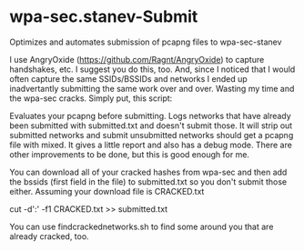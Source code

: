 # wpa-sec.stanev-Submit
Optimizes and automates submission of pcapng files to wpa-sec-stanev

I use AngryOxide (https://github.com/Ragnt/AngryOxide) to capture handshakes, etc.  I suggest you do this, too.  And, since I noticed that I would often capture the same SSIDs/BSSIDs and networks I ended up inadvertantly submitting the same work over and over.  Wasting my time and the wpa-sec cracks.  Simply put, this script: 

Evaluates your pcapng before submitting.  Logs networks that have already been submitted with submitted.txt and doesn't submit those.  It will strip out submitted networks and submit unsubmitted networks should get a pcapng file with mixed.  It gives a little report and also has a debug mode.  There are other improvements to be done, but this is good enough for me. 

You can download all of your cracked hashes from wpa-sec and then add the bssids (first field in the file) to submitted.txt so you don't submit those either. Assuming your download file is CRACKED.txt

cut -d':' -f1 CRACKED.txt >> submitted.txt

You can use findcrackednetworks.sh to find some around you that are already cracked, too. 
